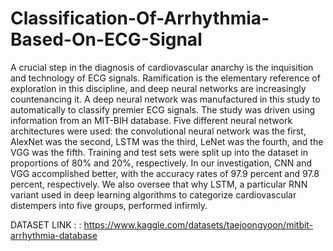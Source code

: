 # Classification-Of-Arrhythmia-Based-On-ECG-Signal
A crucial step in the diagnosis of cardiovascular anarchy is
the inquisition and technology of ECG signals. Ramification
is the elementary reference of exploration in this discipline,
and deep neural networks are increasingly countenancing it.
A deep neural network was manufactured in this study to
automatically to classify premier ECG signals. The study
was driven using information from an MIT-BIH database.
Five different neural network architectures were used: the
convolutional neural network was the first, AlexNet was the
second, LSTM was the third, LeNet was the fourth, and the
VGG was the fifth. Training and test sets were split up into the
dataset in proportions of 80% and 20%, respectively. In our
investigation, CNN and VGG accomplished better, with the
accuracy rates of 97.9 percent and 97.8 percent, respectively.
We also oversee that why LSTM, a particular RNN variant
used in deep learning algorithms to categorize cardiovascular
distempers into five groups, performed infirmly.

DATASET LINK : : https://www.kaggle.com/datasets/taejoongyoon/mitbit-arrhythmia-database
